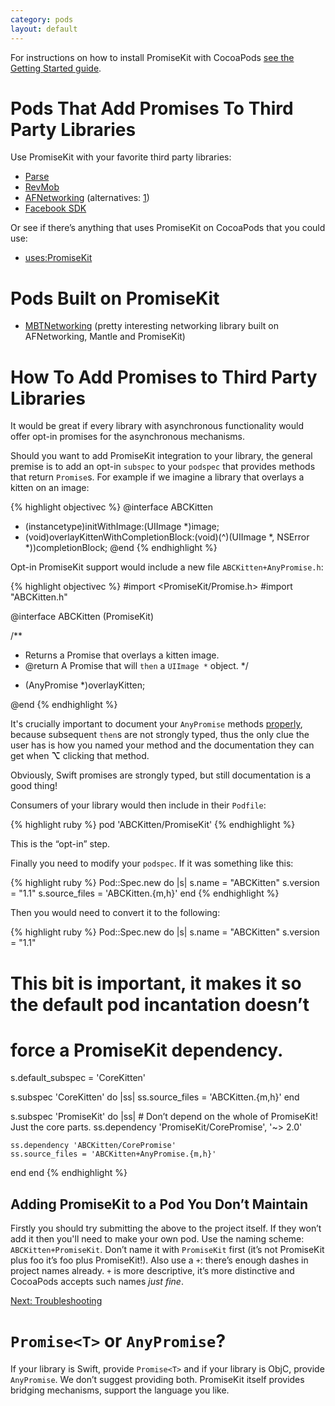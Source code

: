 ```yaml
---
category: pods
layout: default
---
```


For instructions on how to install PromiseKit with CocoaPods [see the Getting Started guide](/getting-started).

# Pods That Add Promises To Third Party Libraries

Use PromiseKit with your favorite third party libraries:

* [Parse](https://github.com/hathway/Parse-PromiseKit)
* [RevMob](https://github.com/mxcl/PromiseKit/pull/47)
* [AFNetworking](https://github.com/csotiriou/AFNetworking-PromiseKit) (alternatives:  [1](https://github.com/skeeet/AFNetworking-PromiseKit))
* [Facebook SDK](https://github.com/FastrBooks/Facebook-PromiseKit)

Or see if there’s anything that uses PromiseKit on CocoaPods that you could use:

* [uses:PromiseKit](https://cocoapods.org/?q=uses%3Apromisekit*)

# Pods Built on PromiseKit

* [MBTNetworking](https://github.com/madbat/MBTNetworking) (pretty interesting networking library built on AFNetworking, Mantle and PromiseKit)

# How To Add Promises to Third Party Libraries

It would be great if every library with asynchronous functionality would offer opt-in promises for the asynchronous mechanisms.

Should you want to add PromiseKit integration to your library, the general premise is to add an opt-in `subspec` to your `podspec` that provides methods that return `Promise`s. For example if we imagine a library that overlays a kitten on an image:

{% highlight objectivec %}
@interface ABCKitten
- (instancetype)initWithImage:(UIImage *)image;
- (void)overlayKittenWithCompletionBlock:(void)(^)(UIImage *, NSError *))completionBlock;
@end
{% endhighlight %}

Opt-in PromiseKit support would include a new file `ABCKitten+AnyPromise.h`:

{% highlight objectivec %}
#import <PromiseKit/Promise.h>
#import "ABCKitten.h"


@interface ABCKitten (PromiseKit)

/**
 * Returns a Promise that overlays a kitten image.
 * @return A Promise that will `then` a `UIImage *` object.
 */
- (AnyPromise *)overlayKitten;

@end
{% endhighlight %}

It's crucially important to document your `AnyPromise` methods [properly](http://nshipster.com/documentation/), because subsequent `then`s are not strongly typed, thus the only clue the user has is how you named your method and the documentation they can get when **⌥** clicking that method.

Obviously, Swift promises are strongly typed, but still documentation is a good thing!

Consumers of your library would then include in their `Podfile`:

{% highlight ruby %}
pod 'ABCKitten/PromiseKit'
{% endhighlight %}

This is the “opt-in” step.

Finally you need to modify your `podspec`. If it was something like this:

{% highlight ruby %}
Pod::Spec.new do |s|
  s.name         = "ABCKitten"
  s.version      = "1.1"
  s.source_files = 'ABCKitten.{m,h}'
end
{% endhighlight %}

Then you would need to convert it to the following:

{% highlight ruby %}
Pod::Spec.new do |s|
  s.name         = "ABCKitten"
  s.version      = "1.1"

  # This bit is important, it makes it so the default pod incantation doesn’t
  # force a PromiseKit dependency.
  s.default_subspec = 'CoreKitten'

  s.subspec 'CoreKitten' do |ss|
    ss.source_files = 'ABCKitten.{m,h}'
  end

  s.subspec 'PromiseKit' do |ss|
    # Don’t depend on the whole of PromiseKit! Just the core parts.
    ss.dependency 'PromiseKit/CorePromise', '~> 2.0'

    ss.dependency 'ABCKitten/CorePromise'
    ss.source_files = 'ABCKitten+AnyPromise.{m,h}'
  end
end
{% endhighlight %}


## Adding PromiseKit to a Pod You Don’t Maintain

Firstly you should try submitting the above to the project itself. If they won’t add it then you'll need to make your own pod. Use the naming scheme: `ABCKitten+PromiseKit`. Don’t name it with `PromiseKit` first (it’s not PromiseKit plus foo it’s foo plus PromiseKit!). Also use a `+`: there’s enough dashes in project names already. `+` is more descriptive, it’s more distinctive and CocoaPods accepts such names *just fine*.

<div><a class="pagination" href="/troubleshooting">Next: Troubleshooting</a></div>


# `Promise<T>` or `AnyPromise`?

If your library is Swift, provide `Promise<T>` and if your library is ObjC, provide `AnyPromise`. We don’t suggest providing both. PromiseKit itself provides bridging mechanisms, support the language you like.
